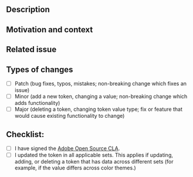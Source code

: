<!--- Title: Provide a general summary of your changes in the Title above -->
<!--- Reviewers: Include @karstens, @GarthDB, @mrcjhicks, @lynnhao -->

## Description

<!--- Describe your changes in detail, including a list of changes -->

## Motivation and context

<!--- Why is this change required? What problem does it solve? -->

## Related issue

<!--- This project only accepts pull requests related to open issues -->
<!--- If suggesting a new feature or change, please discuss it in #spectrum_tokens_talk or design workshop, first -->
<!--- If fixing a bug, there should be an issue describing it with steps to reproduce -->
<!--- Please link to the issue on the next line: -->

## Types of changes

<!--- What types of changes does your code introduce? Put an `x` in all the boxes that apply: -->

- [ ] Patch (bug fixes, typos, mistakes; non-breaking change which fixes an issue)
- [ ] Minor (add a new token, changing a value; non-breaking change which adds functionality)
- [ ] Major (deleting a token, changing token value type; fix or feature that would cause existing functionality to change)

## Checklist:

<!--- Go over all the following points, and put an `x` in all the boxes that apply. -->
<!--- If you're unsure about any of these, don't hesitate to ask. We're here to help! -->

- [ ] I have signed the [Adobe Open Source CLA](https://opensource.adobe.com/cla.html).
- [ ] I updated the token in all applicable sets. This applies if updating, adding, or deleting a token that has data across different sets (for example, if the value differs across color themes.)
